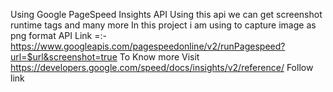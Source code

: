 Using Google PageSpeed Insights API
Using this api we can get screenshot runtime tags and many more In this project i am using to capture image as png format
API Link  =:-https://www.googleapis.com/pagespeedonline/v2/runPagespeed?url=$url&screenshot=true
To Know more Visit https://developers.google.com/speed/docs/insights/v2/reference/
Follow link